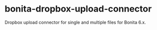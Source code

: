 bonita-dropbox-upload-connector
===============================

Dropbox upload connector for single and multiple files for Bonita 6.x.
